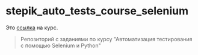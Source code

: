# stepik_auto_tests_course_selenium

Это [ссылка](https://stepik.org/lesson/187065 "Автоматизация тестирования с помощью Selenium и Python") на курс.

>Репозиторий с заданиями по курсу "Автоматизация тестирования с помощью Selenium и Python"
